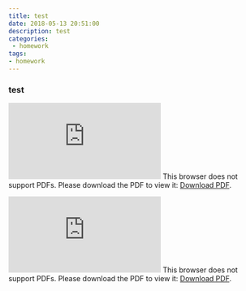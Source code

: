 ```yaml
---
title: test
date: 2018-05-13 20:51:00
description: test
categories:
 - homework
tags: 
- homework
---
```

### test

<object data="https://github.com/OrderingService/Dashboard/blob/gh-pages/docs/03_investigation.pdf" type="application/pdf" width="700px" height="700px">
    <embed src="https://github.com/OrderingService/Dashboard/blob/gh-pages/docs/03_investigation.pdf">
        This browser does not support PDFs. Please download the PDF to view it: <a href="https://github.com/OrderingService/Dashboard/blob/gh-pages/docs/03_investigation.pdf">Download PDF</a>.</p>
    </embed>
</object>






<object data="http://file3.data.weipan.cn.wscdns.com/140823690/882483f400b7e1de465a4a6d3d1cf26a1566972d?ip=1526222234,58.249.112.30&ssig=NCnABuTdQw&Expires=1526222834&KID=sae,l30zoo1wmz&fn=文档.pdf&skiprd=2&se_ip_debug=58.249.112.30&corp=2&from=1221134" type="application/pdf" width="700px" height="700px">
    <embed src="http://file3.data.weipan.cn.wscdns.com/140823690/882483f400b7e1de465a4a6d3d1cf26a1566972d?ip=1526222234,58.249.112.30&ssig=NCnABuTdQw&Expires=1526222834&KID=sae,l30zoo1wmz&fn=文档.pdf&skiprd=2&se_ip_debug=58.249.112.30&corp=2&from=1221134">
        This browser does not support PDFs. Please download the PDF to view it: <a href="http://file3.data.weipan.cn.wscdns.com/140823690/882483f400b7e1de465a4a6d3d1cf26a1566972d?ip=1526222234,58.249.112.30&ssig=NCnABuTdQw&Expires=1526222834&KID=sae,l30zoo1wmz&fn=文档.pdf&skiprd=2&se_ip_debug=58.249.112.30&corp=2&from=1221134">Download PDF</a>.</p>
    </embed>
</object>

